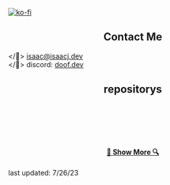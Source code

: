[![ko-fi](https://ko-fi.com/img/githubbutton_sm.svg)](https://ko-fi.com/G2G0MUJ3W)


<h2 align="center">Contact Me</h2>

</📨> isaac@isaacj.dev
<br>
</🔵> discord: [doof.dev](https://discordapp.com/users/448598131412566037)



<h2 align="center">repositorys</h2>

<p width="100%" align="center">


  

<br><br><br><br>
<h4 align="center"><a href=https://github.com/doof-dev?tab=repositories title="Show Repositories">🔎 Show More 🔍</a></h4>

last updated:
7/26/23
